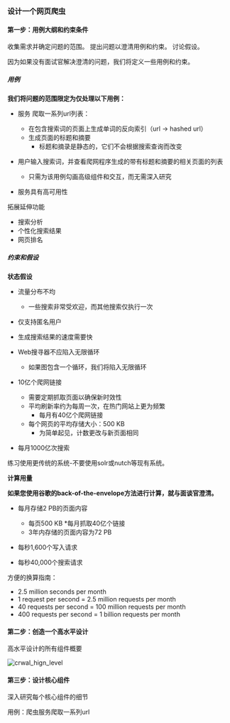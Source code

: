 ### 设计一个网页爬虫

#### 第一步：用例大纲和约束条件

收集需求并确定问题的范围。 提出问题以澄清用例和约束。 讨论假设。

因为如果没有面试官解决澄清的问题，我们将定义一些用例和约束。

##### 用例

**我们将问题的范围限定为仅处理以下用例：**

- 服务 爬取一系列url列表：
  - 在包含搜索词的页面上生成单词的反向索引（url -> hashed url）
  - 生成页面的标题和摘要
    - 标题和摘录是静态的，它们不会根据搜索查询而改变

- 用户输入搜索词，并查看爬网程序生成的带有标题和摘要的相关页面的列表
  - 只需为该用例勾画高级组件和交互，而无需深入研究

- 服务具有高可用性

拓展延伸功能

- 搜索分析
- 个性化搜索结果
- 网页排名

##### 约束和假设

**状态假设**

- 流量分布不均
  - 一些搜索非常受欢迎，而其他搜索仅执行一次

- 仅支持匿名用户
- 生成搜索结果的速度需要快
- Web搜寻器不应陷入无限循环
  - 如果图包含一个循环，我们将陷入无限循环

- 10亿个爬网链接
  - 需要定期抓取页面以确保新时效性
  - 平均刷新率约为每周一次，在热门网站上更为频繁
    - 每月有40亿个爬网链接
  - 每个网页的平均存储大小：500 KB
    - 为简单起见，计数更改与新页面相同
- 每月1000亿次搜索

练习使用更传统的系统-不要使用solr或nutch等现有系统。

**计算用量**

**如果您使用谷歌的back-of-the-envelope方法进行计算，就与面谈官澄清。**

- 每月存储2 PB的页面内容
  - 每页500 KB *每月抓取40亿个链接
  - 3年内存储的页面内容为72 PB

- 每秒1,600个写入请求
- 每秒40,000个搜索请求

方便的换算指南：

- 2.5 million seconds per month
- 1 request per second = 2.5 million requests per month
- 40 requests per second = 100 million requests per month
- 400 requests per second = 1 billion requests per month

#### 第二步：创造一个高水平设计

高水平设计的所有组件概要

![crwal_hign_level](C:\Users\qwb\Desktop\crwal_hign_level.png)

#### 第三步：设计核心组件

深入研究每个核心组件的细节

用例：爬虫服务爬取一系列url
